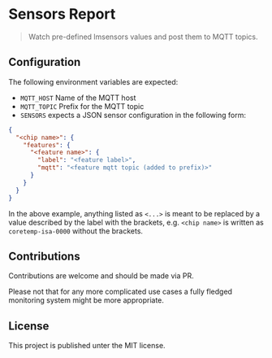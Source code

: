 # Sensors Report

> Watch pre-defined lmsensors values and post them to MQTT topics.

## Configuration

The following environment variables are expected:

* `MQTT_HOST` Name of the MQTT host
* `MQTT_TOPIC` Prefix for the MQTT topic
* `SENSORS` expects a JSON sensor configuration in the following form:
```json
{
  "<chip name>": {
    "features": {
      "<feature name>": {
        "label": "<feature label>",
        "mqtt": "<feature mqtt topic (added to prefix)>"
      }
    }
  }
}
```

In the above example, anything listed as `<...>` is meant to be replaced by a value described by the label with the brackets, e.g. `<chip name>` is written as `coretemp-isa-0000` without the brackets.

## Contributions

Contributions are welcome and should be made via PR.

Please not that for any more complicated use cases a fully fledged
monitoring system might be more appropriate.

## License

This project is published unter the MIT license.
